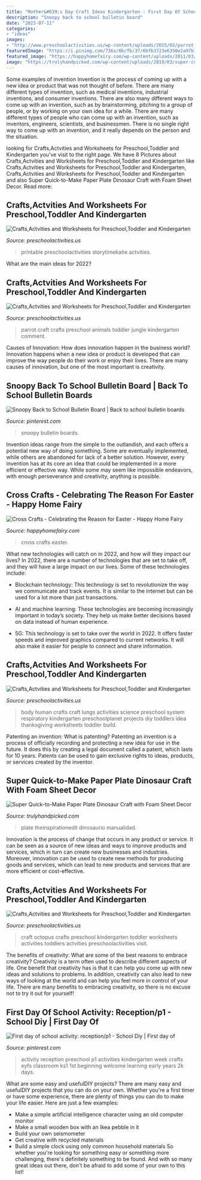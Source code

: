 ```yaml
---
title: "Mother&#039;s Day Craft Ideas Kindergarten : First Day Of School Activity: Reception/p1"
description: "Snoopy back to school bulletin board"
date: "2023-07-11"
categories:
- "ideas"
images:
- "http://www.preschoolactivities.us/wp-content/uploads/2015/02/parrot-craft1.jpg"
featuredImage: "https://i.pinimg.com/736x/6b/fb/37/6bfb3723e6350e2a97b1d46b79aa9547.jpg"
featured_image: "https://happyhomefairy.com/wp-content/uploads/2011/03/cross-craft2.jpg"
image: "https://trulyhandpicked.com/wp-content/uploads/2019/03/super-cute-rainbow-dinosaur-paper-plate-craft-the-inspiration-edit-1551855048gkn84-693x1024.jpg"
---
```



Some examples of invention
Invention is the process of coming up with a new idea or product that was not thought of before. There are many different types of invention, such as medical inventions, industrial inventions, and consumer inventions. 
There are also many different ways to come up with an invention, such as by brainstorming, pitching to a group of people, or by working on your own idea for a while. 
There are many different types of people who can come up with an invention, such as inventors, engineers, scientists, and businessmen. 
There is no single right way to come up with an invention, and it really depends on the person and the situation.

	

		
looking for Crafts,Actvities and Worksheets for Preschool,Toddler and Kindergarten you've visit to the right page. We have 8 Pictures about Crafts,Actvities and Worksheets for Preschool,Toddler and Kindergarten like Crafts,Actvities and Worksheets for Preschool,Toddler and Kindergarten, Crafts,Actvities and Worksheets for Preschool,Toddler and Kindergarten and also Super Quick-to-Make Paper Plate Dinosaur Craft with Foam Sheet Decor. Read more:
		
    
## Crafts,Actvities And Worksheets For Preschool,Toddler And Kindergarten

<img loading=lazy src="https://www.preschoolactivities.us/wp-content/uploads/2015/03/paper-plate-ladybug-craft-ideas.jpg" onerror="this.onerror=null;this.src='https://tse3.mm.bing.net/th?id=OIP.eJSC2uLNyQe0QygxDn6_6AAAAA&amp;pid=15.1';" alt="Crafts,Actvities and Worksheets for Preschool,Toddler and Kindergarten">

_Source: preschoolactivities.us_

>printable preschoolactivities storytimekatie actvities. 

	

What are the main ideas for 2022?
 

    
## Crafts,Actvities And Worksheets For Preschool,Toddler And Kindergarten

<img loading=lazy src="http://www.preschoolactivities.us/wp-content/uploads/2015/02/parrot-craft1.jpg" onerror="this.onerror=null;this.src='https://tse3.mm.bing.net/th?id=OIP.jy4-Pq4TP4yozhD0sSUC0QHaJ3&amp;pid=15.1';" alt="Crafts,Actvities and Worksheets for Preschool,Toddler and Kindergarten">

_Source: preschoolactivities.us_

>parrot craft crafts preschool animals toddler jungle kindergarten comment. 

	

Causes of Innovation: How does innovation happen in the business world?
Innovation happens when a new idea or product is developed that can improve the way people do their work or enjoy their lives. There are many causes of innovation, but one of the most important is creativity.

    
## Snoopy Back To School Bulletin Board | Back To School Bulletin Boards

<img loading=lazy src="https://i.pinimg.com/736x/6b/fb/37/6bfb3723e6350e2a97b1d46b79aa9547.jpg" onerror="this.onerror=null;this.src='https://tse3.mm.bing.net/th?id=OIP.pujfuDxVTtdGFITVJQ5k5AHaJ3&amp;pid=15.1';" alt="Snoopy Back to School Bulletin Board | Back to school bulletin boards">

_Source: pinterest.com_

>snoopy bulletin boards. 

	

Invention ideas range from the simple to the outlandish, and each offers a potential new way of doing something. Some are eventually implemented, while others are abandoned for lack of a better solution. However, every invention has at its core an idea that could be implemented in a more efficient or effective way. While some may seem like impossible endeavors, with enough perseverance and creativity, anything is possible.

    
## Cross Crafts - Celebrating The Reason For Easter - Happy Home Fairy

<img loading=lazy src="https://happyhomefairy.com/wp-content/uploads/2011/03/cross-craft2.jpg" onerror="this.onerror=null;this.src='https://tse2.mm.bing.net/th?id=OIP.AQrfztERzvN6uRfD1rbpwQHaJ4&amp;pid=15.1';" alt="Cross Crafts - Celebrating the Reason for Easter - Happy Home Fairy">

_Source: happyhomefairy.com_

>cross crafts easter. 

	

What new technologies will catch on in 2022, and how will they impact our lives?
In 2022, there are a number of technologies that are set to take off, and they will have a large impact on our lives. Some of these technologies include: 
- Blockchain technology: This technology is set to revolutionize the way we communicate and track events. It is similar to the internet but can be used for a lot more than just transactions. 

- AI and machine learning: These technologies are becoming increasingly important in today’s society. They help us make better decisions based on data instead of human experience. 

- 5G: This technology is set to take over the world in 2022. It offers faster speeds and improved graphics compared to current networks. It will also make it easier for people to connect and share information.

    
## Crafts,Actvities And Worksheets For Preschool,Toddler And Kindergarten

<img loading=lazy src="http://www.preschoolactivities.us/wp-content/uploads/2015/06/lungs-craft.jpg" onerror="this.onerror=null;this.src='https://tse2.mm.bing.net/th?id=OIP.d6d4A0PG5irmNPHybj5vnQHaJ4&amp;pid=15.1';" alt="Crafts,Actvities and Worksheets for Preschool,Toddler and Kindergarten">

_Source: preschoolactivities.us_

>body human crafts craft lungs activities science preschool system respiratory kindergarten preschoolplanet projects diy toddlers idea thanksgiving worksheets toddler build. 

	

Patenting an invention: What is patenting?
Patenting an invention is a process of officially recording and protecting a new idea for use in the future. It does this by creating a legal document called a patent, which lasts for 10 years. Patents can be used to gain exclusive rights to ideas, products, or services created by the inventor.

    
## Super Quick-to-Make Paper Plate Dinosaur Craft With Foam Sheet Decor

<img loading=lazy src="https://trulyhandpicked.com/wp-content/uploads/2019/03/super-cute-rainbow-dinosaur-paper-plate-craft-the-inspiration-edit-1551855048gkn84-693x1024.jpg" onerror="this.onerror=null;this.src='https://tse4.mm.bing.net/th?id=OIP.rV7OgLGPhiMqXuoDoXwcywHaK8&amp;pid=15.1';" alt="Super Quick-to-Make Paper Plate Dinosaur Craft with Foam Sheet Decor">

_Source: trulyhandpicked.com_

>plate theinspirationedit dinosaurio manualidad. 

	

Innovation is the process of change that occurs in any product or service. It can be seen as a source of new ideas and ways to improve products and services, which in turn can create new businesses and industries. Moreover, innovation can be used to create new methods for producing goods and services, which can lead to new products and services that are more efficient or cost-effective.

    
## Crafts,Actvities And Worksheets For Preschool,Toddler And Kindergarten

<img loading=lazy src="http://www.preschoolactivities.us/wp-content/uploads/2016/09/octopus-craft.jpg" onerror="this.onerror=null;this.src='https://tse4.mm.bing.net/th?id=OIP.fHuMb2W2xNb6LnFUpxoIYwHaJ4&amp;pid=15.1';" alt="Crafts,Actvities and Worksheets for Preschool,Toddler and Kindergarten">

_Source: preschoolactivities.us_

>craft octopus crafts preschool kindergarten toddler worksheets activities toddlers actvities preschoolactivities visit. 

	

The benefits of creativity: What are some of the best reasons to embrace creativity?
Creativity is a term often used to describe different aspects of life. One benefit that creativity has is that it can help you come up with new ideas and solutions to problems. In addition, creativity can also lead to new ways of looking at the world and can help you feel more in control of your life. There are many benefits to embracing creativity, so there is no excuse not to try it out for yourself!

    
## First Day Of School Activity: Reception/p1 - School Diy | First Day Of

<img loading=lazy src="https://i.pinimg.com/736x/8e/1f/b6/8e1fb6c357957312e82366ba576d9cf1.jpg" onerror="this.onerror=null;this.src='https://tse4.mm.bing.net/th?id=OIP.epaR1M32UWGWlKLw_0gSEAHaJ3&amp;pid=15.1';" alt="First day of school activity: reception/p1 - School Diy | First day of">

_Source: pinterest.com_

>activity reception preschool p1 activities kindergarten week crafts eyfs classroom ks1 1st beginning welcome learning early years 2k days. 

	

What are some easy and usefulDIY projects?
There are many easy and usefulDIY projects that you can do on your own. Whether you're a first timer or have some experience, there are plenty of things you can do to make your life easier. Here are just a few examples: 
- Make a simple artificial intelligence character using an old computer monitor 
- Make a small wooden box with an Ikea pebble in it 
- Build your own seismometer 
- Get creative with recycled materials 
- Build a simple clock using only common household materials 
So whether you're looking for something easy or something more challenging, there's definitely something to be found. And with so many great ideas out there, don't be afraid to add some of your own to this list!

